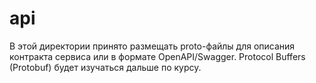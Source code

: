 # api

В этой директории принято размещать proto-файлы для описания контракта сервиса или в формате OpenAPI/Swagger.
Protocol Buffers (Protobuf) будет изучаться дальше по курсу.